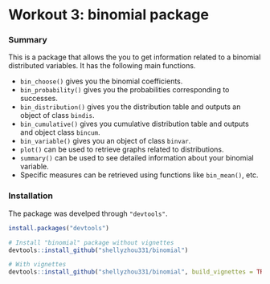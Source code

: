 # Workout 3: binomial package

### Summary
This is a package that allows the you to get information related to a binomial distributed variables. It has the following main functions. 

- `bin_choose()` gives you the binomial coefficients. 
- `bin_probability()` gives you the probabilities corresponding to successes. 
- `bin_distribution()` gives you the distribution table and outputs an object of class `bindis`. 
- `bin_cumulative()` gives you cumulative distribution table and outputs and object class `bincum`.
- `bin_variable()` gives you an object of class `binvar`.
- `plot()` can be used to retrieve graphs related to distributions.
- `summary()` can be used to see detailed information about your binomial variable.
- Specific measures can be retrieved using functions like `bin_mean()`, etc. 

### Installation
The package was develped through `"devtools"`.

```r
install.packages("devtools") 

# Install "binomial" package without vignettes
devtools::install_github("shellyzhou331/binomial")

# With vignettes
devtools::install_github("shellyzhou331/binomial", build_vignettes = TRUE)
```
